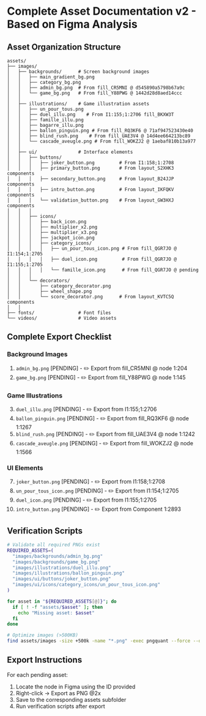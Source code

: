  # Complete Asset Documentation v2 - Based on Figma Analysis

## Asset Organization Structure
```
assets/
├── images/
│   ├── backgrounds/      # Screen background images
│   │   ├── main_gradient_bg.png  
│   │   ├── category_bg.png
│   │   ├── admin_bg.png  # From fill_CR5MNI @ d545890a5798b67a9c
│   │   └── game_bg.png   # From fill_Y88PWG @ 1442d28d8aed14ccc
│   │
│   ├── illustrations/    # Game illustration assets  
│   │   ├── un_pour_tous.png
│   │   ├── duel_illu.png    # From I1:155;1:2706 fill_BKXW3T
│   │   ├── famille_illu.png  
│   │   ├── bagarre_illu.png
│   │   ├── ballon_pinguin.png # From fill_RQ3KF6 @ 71af947523430e40
│   │   ├── blind_rush.png    # From fill_UAE3V4 @ 14d4ee664213bc89
│   │   └── cascade_aveugle.png # From fill_WOKZJ2 @ 1aebaf810b13a977
│   │
│   ├── ui/               # Interface elements
│   │   ├── buttons/
│   │   │   ├── joker_button.png         # From I1:158;1:2708
│   │   │   ├── primary_button.png       # From layout_S2XHK3 components
│   │   │   ├── secondary_button.png     # From layout_B24JJP components
│   │   │   ├── intro_button.png         # From layout_IKFQKV components
│   │   │   └── validation_button.png    # From layout_GW3HXJ components   
│   │   │
│   │   ├── icons/
│   │   │   ├── back_icon.png
│   │   │   ├── multiplier_x2.png  
│   │   │   ├── multiplier_x3.png
│   │   │   ├── jackpot_icon.png
│   │   │   ├── category_icons/
│   │   │   │   ├── un_pour_tous_icon.png # From fill_QGR7JO @ I1:154;1:2705
│   │   │   │   ├── duel_icon.png         # From fill_QGR7JO @ I1:155;1:2705
│   │   │   │   └── famille_icon.png      # From fill_QGR7JO @ pending
│   │   │
│   │   └── decorators/
│   │       ├── category_decorator.png
│   │       ├── wheel_shape.png
│   │       └── score_decorator.png      # From layout_KVTC5Q components
│   │
├── fonts/                # Font files  
└── videos/               # Video assets
```

## Complete Export Checklist

### Background Images  
1. `admin_bg.png` [PENDING] - ✏️ Export from fill_CR5MNI @ node 1:204
2. `game_bg.png` [PENDING] - ✏️ Export from fill_Y88PWG @ node 1:145

### Game Illustrations  
3. `duel_illu.png` [PENDING] - ✏️ Export from I1:155;1:2706
4. `ballon_pinguin.png` [PENDING] - ✏️ Export from fill_RQ3KF6 @ node 1:1267  
5. `blind_rush.png` [PENDING] - ✏️ Export from fill_UAE3V4 @ node 1:1242
6. `cascade_aveugle.png` [PENDING] - ✏️ Export from fill_WOKZJ2 @ node 1:1566

### UI Elements  
7. `joker_button.png` [PENDING] - ✏️ Export from I1:158;1:2708
8. `un_pour_tous_icon.png` [PENDING] - ✏️ Export from I1:154;1:2705
9. `duel_icon.png` [PENDING] - ✏️ Export from I1:155;1:2705
10. `intro_button.png` [PENDING] - ✏️ Export from Component 1:2893

## Verification Scripts  

```bash
# Validate all required PNGs exist
REQUIRED_ASSETS=(
  "images/backgrounds/admin_bg.png"
  "images/backgrounds/game_bg.png"  
  "images/illustrations/duel_illu.png"
  "images/illustrations/ballon_pinguin.png"
  "images/ui/buttons/joker_button.png"
  "images/ui/icons/category_icons/un_pour_tous_icon.png"
)

for asset in "${REQUIRED_ASSETS[@]}"; do
  if [ ! -f "assets/$asset" ]; then
    echo "Missing asset: $asset"
  fi
done

# Optimize images (>500KB)
find assets/images -size +500k -name "*.png" -exec pngquant --force --output {} --quality 80-90 {} \;
```

## Export Instructions  
For each pending asset:
1. Locate the node in Figma using the ID provided
2. Right-click → Export as PNG @2x
3. Save to the corresponding assets subfolder
4. Run verification scripts after export
